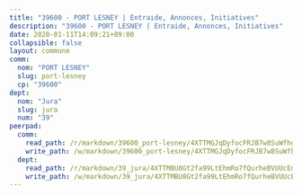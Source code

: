 ```yaml
---
title: "39600 - PORT LESNEY | Entraide, Annonces, Initiatives"
description: "39600 - PORT LESNEY | Entraide, Annonces, Initiatives"
date: 2020-01-11T14:09:21+09:00
collapsible: false
layout: commune
comm:
  nom: "PORT LESNEY"
  slug: port-lesney
  cp: "39600"
dept:
  nom: "Jura"
  slug: jura
  num: "39"
peerpad:
  comm:
    read_path: /r/markdown/39600_port-lesney/4XTTMGJqDyfocFRJB7w8SuWfhgwDmJ9pSb41keMVBn1N4Z98f
    write_path: /w/markdown/39600_port-lesney/4XTTMGJqDyfocFRJB7w8SuWfhgwDmJ9pSb41keMVBn1N4Z98f-K3TgV5Fnz2Z4fSAg9eVL5TA8L8yTtx4rAJghW7FJhdnEjBLFWMyYqH1FjUssCed8X4ftpfHExZrJQ8HRKEZ3ijq7D8d6CrpMjhX8LifrxswL3YwpXBTUCLfhLqvRMv6bzYERErNX
  dept:
    read_path: /r/markdown/39_jura/4XTTMBU8Gt2fa99LtEhmRo7fQurheBVUUcEmcUcrj82YN8mg7
    write_path: /w/markdown/39_jura/4XTTMBU8Gt2fa99LtEhmRo7fQurheBVUUcEmcUcrj82YN8mg7-K3TgTcNZmu4vnNMaCfgcL8UVTLrMMzc995tkrcbQnJrz2QJUTFFzY77q7ECMK21XeFnonjpMWqFzgVngXjdq8HzYe3HRbuYXbvX8ofWBv48UvWuvbrbp8aQGQQcfezWASxj7orH1
---
```


